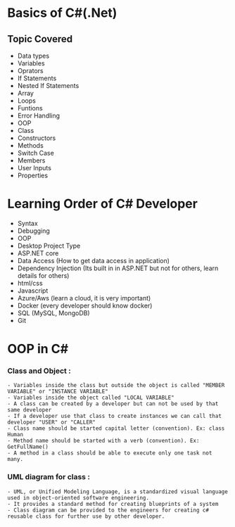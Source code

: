 # Basics of C#(.Net)

## Topic Covered
- Data types
- Variables
- Oprators
- If Statements
- Nested If Statements
- Array
- Loops
- Funtions
- Error Handling
- OOP
- Class
- Constructors
- Methods
- Switch Case
- Members
- User Inputs
- Properties

# Learning Order of C# Developer
- Syntax
- Debugging
- OOP 
- Desktop Project Type 
- ASP.NET core
- Data Access (How to get data access in application)
- Dependency Injection (Its built in in ASP.NET but not for others, learn details for others)
- html/css
- Javascript
- Azure/Aws (learn a cloud, it is very important)
- Docker (every developer should know docker)
- SQL (MySQL, MongoDB)
- Git

# OOP in C#
### Class and Object : 
```
- Variables inside the class but outside the object is called "MEMBER VARIABLE" or "INSTANCE VARIABLE"
- Variables inside the object called "LOCAL VARIABLE"
- A class can be created by a developer but can not be used by that same developer
- If a developer use that class to create instances we can call that developer "USER" or "CALLER"
- Class name should be started capital letter (convention). Ex: class Human 
- Method name should be started with a verb (convention). Ex: GetFullName()
- A method in a class should be able to execute only one task not many.
```
### UML diagram for class : 
```
- UML, or Unified Modeling Language, is a standardized visual language used in object-oriented software engineering.
- It provides a standard method for creating blueprints of a system
- Class diagram can be provided to the engineers for creating c# reusable class for further use by other developer.
```
